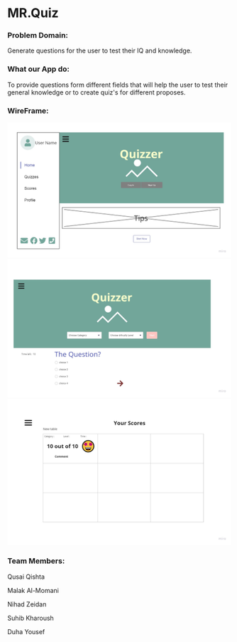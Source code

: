 # MR.Quiz

### Problem Domain:
Generate questions for the user to test their IQ and knowledge.


### What our App do:
To provide questions form different fields that will help the user to test their general knowledge or to create quiz's for different proposes.

### WireFrame:
![WireFrame](Images/Home.jpg)
![WireFrame](Images/Quizzes.jpg)
![WireFrame](Images/score.jpg)

### Team Members:
Qusai Qishta

Malak Al-Momani

Nihad Zeidan

Suhib Kharoush

Duha Yousef


